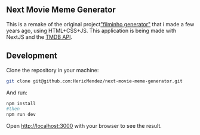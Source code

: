 
## Next Movie Meme Generator

This is a remake of the original project["filminho generator"](https://hericmendez.github.io/filminho-generator/) that i made a few years ago, using HTML+CSS+JS. This application is being made with NextJS and the [TMDB API](https://developer.themoviedb.org/docs/getting-started).

## Development
Clone the repository in your machine:


```bash
git clone git@github.com:HericMendez/next-movie-meme-generator.git
```  
And run:
```bash
npm install
#then
npm run dev
```  
Open [http://localhost:3000](http://localhost:3000) with your browser to see the result.

